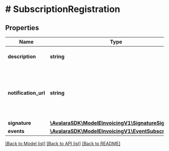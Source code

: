 # # SubscriptionRegistration

## Properties

Name | Type | Description | Notes
------------ | ------------- | ------------- | -------------
**description** | **string** | Description of the subscription | [optional]
**notification_url** | **string** | The URL of the webhook endpoint to which event messages will be delivered |
**signature** | [**\AvalaraSDK\ModelEInvoicingV1\SignatureSignature**](SignatureSignature.md) |  |
**events** | [**\AvalaraSDK\ModelEInvoicingV1\EventSubscription[]**](EventSubscription.md) |  |

[[Back to Model list]](../../../README.md#models) [[Back to API list]](../../../README.md#endpoints) [[Back to README]](../../../README.md)
